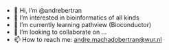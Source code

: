 - 👋 Hi, I’m @andrebertran
- 👀 I’m interested in bioinformatics of all kinds
- 🌱 I’m currently learning pathview (Bioconductor)
- 💞️ I’m looking to collaborate on ...
- 📫 How to reach me: andre.machadobertran@wur.nl

<!---
andrebertran/andrebertran is a ✨ special ✨ repository because its `README.md` (this file) appears on your GitHub profile.
You can click the Preview link to take a look at your changes.
--->
